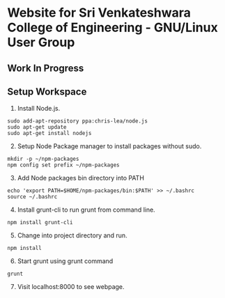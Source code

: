 # Website for Sri Venkateshwara College of Engineering - GNU/Linux User Group

## Work In Progress

## Setup Workspace

1) Install Node.js.
```shell
sudo add-apt-repository ppa:chris-lea/node.js
sudo apt-get update
sudo apt-get install nodejs
```

2) Setup Node Package manager to install packages without sudo.
```shell
mkdir -p ~/npm-packages
npm config set prefix ~/npm-packages
```

3) Add Node packages bin directory into PATH
```shell
echo 'export PATH=$HOME/npm-packages/bin:$PATH' >> ~/.bashrc
source ~/.bashrc
```

4) Install grunt-cli to run grunt from command line.
```shell
npm install grunt-cli
```

5) Change into project directory and run.
```shell
npm install
```

6) Start grunt using grunt command
```shell
grunt
```

7) Visit localhost:8000 to see webpage.

